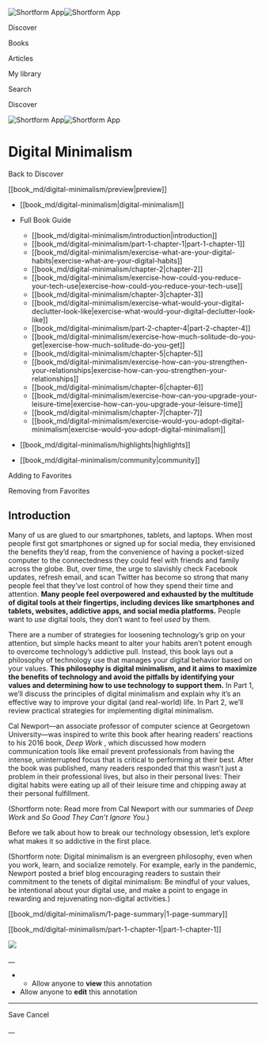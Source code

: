![Shortform App](/img/logo.36a2399e.svg)![Shortform App](/img/logo-dark.70c1b072.svg)

Discover

Books

Articles

My library

Search

Discover

![Shortform App](/img/logo.36a2399e.svg)![Shortform App](/img/logo-dark.70c1b072.svg)

# Digital Minimalism

Back to Discover

[[book_md/digital-minimalism/preview|preview]]

  * [[book_md/digital-minimalism|digital-minimalism]]
  * Full Book Guide

    * [[book_md/digital-minimalism/introduction|introduction]]
    * [[book_md/digital-minimalism/part-1-chapter-1|part-1-chapter-1]]
    * [[book_md/digital-minimalism/exercise-what-are-your-digital-habits|exercise-what-are-your-digital-habits]]
    * [[book_md/digital-minimalism/chapter-2|chapter-2]]
    * [[book_md/digital-minimalism/exercise-how-could-you-reduce-your-tech-use|exercise-how-could-you-reduce-your-tech-use]]
    * [[book_md/digital-minimalism/chapter-3|chapter-3]]
    * [[book_md/digital-minimalism/exercise-what-would-your-digital-declutter-look-like|exercise-what-would-your-digital-declutter-look-like]]
    * [[book_md/digital-minimalism/part-2-chapter-4|part-2-chapter-4]]
    * [[book_md/digital-minimalism/exercise-how-much-solitude-do-you-get|exercise-how-much-solitude-do-you-get]]
    * [[book_md/digital-minimalism/chapter-5|chapter-5]]
    * [[book_md/digital-minimalism/exercise-how-can-you-strengthen-your-relationships|exercise-how-can-you-strengthen-your-relationships]]
    * [[book_md/digital-minimalism/chapter-6|chapter-6]]
    * [[book_md/digital-minimalism/exercise-how-can-you-upgrade-your-leisure-time|exercise-how-can-you-upgrade-your-leisure-time]]
    * [[book_md/digital-minimalism/chapter-7|chapter-7]]
    * [[book_md/digital-minimalism/exercise-would-you-adopt-digital-minimalism|exercise-would-you-adopt-digital-minimalism]]
  * [[book_md/digital-minimalism/highlights|highlights]]
  * [[book_md/digital-minimalism/community|community]]



Adding to Favorites 

Removing from Favorites 

## Introduction

Many of us are glued to our smartphones, tablets, and laptops. When most people first got smartphones or signed up for social media, they envisioned the benefits they’d reap, from the convenience of having a pocket-sized computer to the connectedness they could feel with friends and family across the globe. But, over time, the urge to slavishly check Facebook updates, refresh email, and scan Twitter has become so strong that many people feel that they’ve lost control of how they spend their time and attention. **Many people feel overpowered and exhausted by the multitude of digital tools at their fingertips, including devices like smartphones and tablets, websites, addictive apps, and social media platforms.** People want to _use_ digital tools, they don’t want to feel _used_ by them.

There are a number of strategies for loosening technology’s grip on your attention, but simple hacks meant to alter your habits aren’t potent enough to overcome technology’s addictive pull. Instead, this book lays out a philosophy of technology use that manages your digital behavior based on your values. **This philosophy is digital minimalism, and it aims to maximize the benefits of technology and avoid the pitfalls by identifying your values and determining how to use technology to support them.** In Part 1, we’ll discuss the principles of digital minimalism and explain why it’s an effective way to improve your digital (and real-world) life. In Part 2, we’ll review practical strategies for implementing digital minimalism.

Cal Newport—an associate professor of computer science at Georgetown University—was inspired to write this book after hearing readers’ reactions to his 2016 book, _Deep Work_ , which discussed how modern communication tools like email prevent professionals from having the intense, uninterrupted focus that is critical to performing at their best. After the book was published, many readers responded that this wasn’t just a problem in their professional lives, but also in their personal lives: Their digital habits were eating up all of their leisure time and chipping away at their personal fulfillment.

(Shortform note: Read more from Cal Newport with our summaries of _Deep Work_ and _So Good They Can’t Ignore You_.)

Before we talk about how to break our technology obsession, let’s explore what makes it so addictive in the first place.

(Shortform note: Digital minimalism is an evergreen philosophy, even when you work, learn, and socialize remotely. For example, early in the pandemic, Newport posted a brief blog encouraging readers to sustain their commitment to the tenets of digital minimalism: Be mindful of your values, be intentional about your digital use, and make a point to engage in rewarding and rejuvenating non-digital activities.)

[[book_md/digital-minimalism/1-page-summary|1-page-summary]]

[[book_md/digital-minimalism/part-1-chapter-1|part-1-chapter-1]]

![](https://bat.bing.com/action/0?ti=56018282&Ver=2&mid=816e294f-e75c-4442-94a1-e4826ae7c73f&sid=49fff5b0636c11eeb9c611038afc8668&vid=4a005010636c11ee80c703d4c4a7acd5&vids=0&msclkid=N&pi=0&lg=en-US&sw=800&sh=600&sc=24&nwd=1&tl=Shortform%20%7C%20Book&p=https%3A%2F%2Fwww.shortform.com%2Fapp%2Fbook%2Fdigital-minimalism%2Fintroduction&r=&lt=303&evt=pageLoad&sv=1&rn=511208)

__

  *   * Allow anyone to **view** this annotation
  * Allow anyone to **edit** this annotation



* * *

Save Cancel

__



